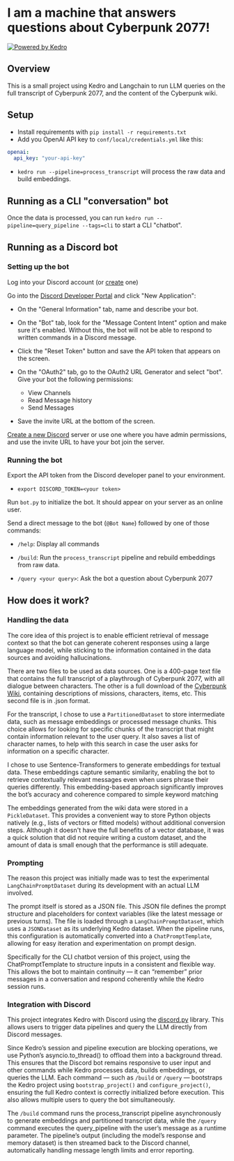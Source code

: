 # I am a machine that answers questions about Cyberpunk 2077!

[![Powered by Kedro](https://img.shields.io/badge/powered_by-kedro-ffc900?logo=kedro)](https://kedro.org)

## Overview

This is a small project using Kedro and Langchain to run LLM queries on the full transcript of Cyberpunk 2077, and the content of the Cyberpunk wiki.

## Setup

- Install requirements with `pip install -r requirements.txt`
- Add you OpenAI API key to `conf/local/credentials.yml` like this:

```yml
openai:
  api_key: "your-api-key"
```

- `kedro run --pipeline=process_transcript` will process the raw data and build embeddings.

## Running as a CLI "conversation" bot

Once the data is processed, you can run `kedro run --pipeline=query_pipeline --tags=cli` to start a CLI "chatbot".

## Running as a Discord bot

### Setting up the bot

Log into your Discord account (or [create](https://discord.do/how-to-create-a-discord-account/) one)

Go into the [Discord Developer Portal](https://discord.com/developers/applications) and click "New Application":

- On the "General Information" tab, name and describe your bot.

- On the "Bot" tab, look for the "Message Content Intent" option and make sure it's enabled. Without this, the bot will not be able to respond to written commands in a Discord message.

- Click the "Reset Token" button and save the API token that appears on the screen.

- On the "OAuth2" tab, go to the OAuth2 URL Generator and select "bot". Give your bot the following permissions:
  - View Channels
  - Read Message history
  - Send Messages

- Save the invite URL at the bottom of the screen.

[Create a new Discord](https://discord.com/blog/starting-your-first-discord-server) server or use one where you have admin permissions, and use the invite URL to have your bot join the server.

### Running the bot

Export the API token from the Discord developer panel to your environment.

- `export DISCORD_TOKEN=<your token>`

Run `bot.py` to initialize the bot. It should appear on your server as an online user.

Send a direct message to the bot (`@Bot Name`) followed by one of those commands:

- `/help`: Display all commands

- `/build`: Run the `process_transcript` pipeline and rebuild embeddings from raw data. 

- `/query <your query>`: Ask the bot a question about Cyberpunk 2077

## How does it work?

### Handling the data

The core idea of this project is to enable efficient retrieval of message context so that the bot can generate coherent responses using a large language model, while sticking to the information contained in the data sources and avoiding hallucinations.

There are two files to be used as data sources. One is a 400-page text file that contains the full transcript of a playthrough of Cyberpunk 2077, with all dialogue between characters. The other is a full download of the [Cyberpunk Wiki](https://cyberpunk.fandom.com/wiki/Cyberpunk_Wiki), containing descriptions of missions, characters, items, etc. This second file is in .json format.

For the transcript, I chose to use a `PartitionedDataset` to store intermediate data, such as message embeddings or processed message chunks. This choice allows for looking for specific chunks of the transcript that might contain information relevant to the user query. It also saves a list of character names, to help with this search in case the user asks for information on a specific character.

I chose to use Sentence-Transformers to generate embeddings for textual data. These embeddings capture semantic similarity, enabling the bot to retrieve contextually relevant messages even when users phrase their queries differently. This embedding-based approach significantly improves the bot’s accuracy and coherence compared to simple keyword matching

The embeddings generated from the wiki data were stored in a `PickleDataset`. This provides a convenient way to store Python objects natively (e.g., lists of vectors or fitted models) without additional conversion steps. Although it doesn't have the full benefits of a vector database, it was a quick solution that did not require writing a custom dataset, and the amount of data is small enough that the performance is still adequate.

### Prompting

The reason this project was initially made was to test the experimental `LangChainPromptDataset` during its development with an actual LLM involved.

The prompt  itself is stored as a JSON file. This JSON file defines the prompt structure and placeholders for context variables (like the latest message or previous turns). The file is loaded through a `LangChainPromptDataset`, which uses a `JSONDataset` as its underlying Kedro dataset. When the pipeline runs, this configuration is automatically converted into a `ChatPromptTemplate`, allowing for easy iteration and experimentation on prompt design.

Specifically for the CLI chatbot version of this project, using the ChatPromptTemplate to structure inputs in a consistent and flexible way. This allows the bot to maintain continuity — it can “remember” prior messages in a conversation and respond coherently while the Kedro session runs.

### Integration with Discord

This project integrates Kedro with Discord using the [discord.py](https://discordpy.readthedocs.io/en/stable/) library. This allows users to trigger data pipelines and query the LLM directly from Discord messages.

Since Kedro’s session and pipeline execution are blocking operations, we use Python’s asyncio.to_thread() to offload them into a background thread. This ensures that the Discord bot remains responsive to user input and other commands while Kedro processes data, builds embeddings, or queries the LLM. Each command — such as `/build` or `/query` — bootstraps the Kedro project using `bootstrap_project()` and `configure_project()`, ensuring the full Kedro context is correctly initialized before execution. This also allows multiple users to query the bot simultaneously. 

The `/build` command runs the process_transcript pipeline asynchronously to generate embeddings and partitioned transcript data, while the `/query` command executes the query_pipeline with the user’s message as a runtime parameter. The pipeline’s output (including the model’s response and memory dataset) is then streamed back to the Discord channel, automatically handling message length limits and error reporting.
